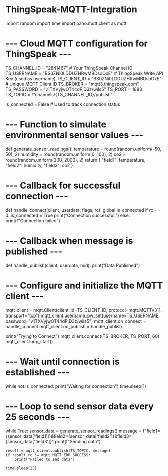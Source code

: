 # ThingSpeak-MQTT-Integration
import random
import time
import paho.mqtt.client as mqtt

# --- Cloud MQTT configuration for ThingSpeak ---
TS_CHANNEL_ID = "2841467"          # Your ThingSpeak Channel ID
TS_USERNAME = "BS0ZNi0LDDUZHRwMBDsoOxE"            # ThingSpeak Write API Key (used as username)
TS_CLIENT_ID = "BS0ZNi0LDDUZHRwMBDsoOxE"           # Unique MQTT Client ID
TS_BROKER = "mqtt3.thingspeak.com"
TS_PASSWORD = "v1TXVyjwOT44dPjD3z/wils5"
TS_PORT = 1883
TS_TOPIC = f"channels/{TS_CHANNEL_ID}/publish"

is_connected = False  # Used to track connection status

# --- Function to simulate environmental sensor values ---
def generate_sensor_readings():
    temperature = round(random.uniform(-50, 50), 2)
    humidity = round(random.uniform(0, 100), 2)
    co2 = round(random.uniform(300, 2000), 2)
    return {
        "field1": temperature,
        "field2": humidity,
        "field3": co2
    }

# --- Callback for successful connection ---
def handle_connect(client, userdata, flags, rc):
    global is_connected
    if rc == 0:
        is_connected = True
        print("Connection successful.")
    else:
        print(f"Connection failed")

# --- Callback when message is published ---
def handle_publish(client, userdata, mid):
    print("Data Published")

# --- Configure and initialize the MQTT client ---
mqtt_client = mqtt.Client(client_id=TS_CLIENT_ID, protocol=mqtt.MQTTv311, transport="tcp")
mqtt_client.username_pw_set(username=TS_USERNAME, password="v1TXVyjwOT44dPjD3z/wils5")
mqtt_client.on_connect = handle_connect
mqtt_client.on_publish = handle_publish

print("Trying to Connect")
mqtt_client.connect(TS_BROKER, TS_PORT, 60)
mqtt_client.loop_start()

# --- Wait until connection is established ---
while not is_connected:
    print("Waiting for connection")
    time.sleep(1)

# --- Loop to send sensor data every 25 seconds ---
while True:
    sensor_data = generate_sensor_readings()
    message = f"field1={sensor_data['field1']}&field2={sensor_data['field2']}&field3={sensor_data['field3']}"
    print(f"Sending data")

    result = mqtt_client.publish(TS_TOPIC, message)
    if result.rc != mqtt.MQTT_ERR_SUCCESS:
        print("Failed to sed data")

    time.sleep(25)
